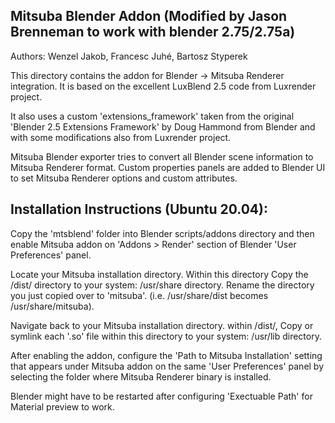 Mitsuba Blender Addon (Modified by Jason Brenneman to work with blender 2.75/2.75a)
---------------------

Authors:
Wenzel Jakob, Francesc Juhé, Bartosz Styperek

This directory contains the addon for Blender -> Mitsuba Renderer
integration. It is based on the excellent LuxBlend 2.5 code from
Luxrender project.

It also uses a custom 'extensions_framework' taken from the original
'Blender 2.5 Extensions Framework' by Doug Hammond from Blender and
with some modifications also from Luxrender project.

Mitsuba Blender exporter tries to convert all Blender scene information
to Mitsuba Renderer format. Custom properties panels are added to
Blender UI to set Mitsuba Renderer options and custom attributes.


Installation Instructions (Ubuntu 20.04):
--------------------------

Copy the 'mtsblend' folder into Blender scripts/addons directory and
then enable Mitsuba addon on 'Addons > Render' section of Blender
'User Preferences' panel.

Locate your Mitsuba installation directory. Within this directory Copy the /dist/ directory to your system: /usr/share directory. Rename the directory you just copied over to 'mitsuba'. (i.e. /usr/share/dist becomes /usr/share/mitsuba).

Navigate back to your Mitsuba installation directory. within /dist/, Copy or symlink each '.so' file within this directory to your system: /usr/lib directory.

After enabling the addon, configure the 'Path to Mitsuba Installation'
setting that appears under Mitsuba addon on the same 'User Preferences'
panel by selecting the folder where Mitsuba Renderer binary is installed.

Blender might have to be restarted after configuring 'Exectuable Path'
for Material preview to work.
